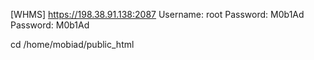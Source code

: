 [WHMS]
https://198.38.91.138:2087
Username: root
Password: M0b1Ad
Password: M0b1Ad

cd /home/mobiad/public_html
